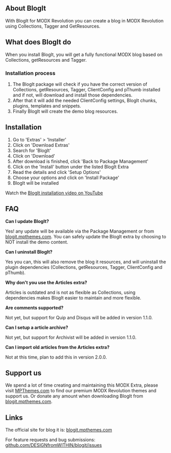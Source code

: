 ## About BlogIt
With BlogIt for MODX Revolution you can create a blog in MODX Revolution using Collections, Tagger and GetResources.

## What does BlogIt do
When you install BlogIt, you will get a fully functional MODX blog based on Collections, getResources and Tagger.

### Installation process
1. The BlogIt package will check if you have the correct version of Collections, getResources, Tagger, ClientConfig and pThumb installed and if not, will download and install those dependencies.
2. After that it will add the needed ClientConfig settings, BlogIt chunks, plugins, templates and snippets.
3. Finally BlogIt will create the demo blog resources.

## Installation
1. Go to 'Extras' > 'Installer'
2. Click on 'Download Extras'
3. Search for 'BlogIt'
4. Click on 'Download'
5. After download is finished, click 'Back to Package Management'
6. Click on the 'Install' button under the listed BlogIt Extra
7. Read the details and click 'Setup Options'
8. Choose your options and click on 'Install Package'
9. BlogIt will be installed

Watch the [BlogIt installation video on YouTube](https://www.youtube.com/watch?v=PG566NWbxew)

## FAQ
**Can I update BlogIt?**

Yes! any update will be available via the Package Management or from [blogit.mpthemes.com](http://blogit.mpthemes.com). You can safely update the BlogIt extra by choosing to NOT install the demo content.

**Can I uninstall BlogIt?**

Yes you can, this will also remove the blog it resources, and will uninstall the plugin dependencies (Collections, getResources, Tagger, ClientConfig and pThumb).

**Why don't you use the Articles extra?**

Articles is outdated and is not as flexible as Collections, using dependencies makes BlogIt easier to maintain and more flexible.

**Are comments supported?**

Not yet, but support for Quip and Disqus will be added in version 1.1.0.

**Can I setup a article archive?**

Not yet, but support for Archivist will be added in version 1.1.0.

**Can I import old articles from the Articles extra?**

Not at this time, plan to add this in version 2.0.0.

## Support us

We spend a lot of time creating and maintaining this MODX Extra, please visit [MPThemes.com](http://mpthemes.com) to find our premium MODX Revolution themes and support us. Or donate any amount when downloading BlogIt from [blogit.mpthemes.com](http://blogit.mpthemes.com).

## Links
The official site for blog it is: [blogit.mpthemes.com](http://blogit.mpthemes.com)

For feature requests and bug submissions: [github.com/DESIGNfromWITHIN/blogit/issues](https://github.com/DESIGNfromWITHIN/blogit/issues)